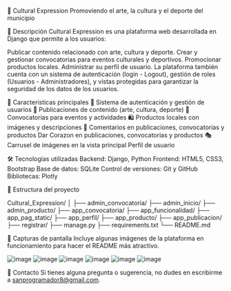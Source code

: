 🎨 Cultural Expression
Promoviendo el arte, la cultura y el deporte del municipio

📖 Descripción
Cultural Expression es una plataforma web desarrollada en Django que permite a los usuarios:

Publicar contenido relacionado con arte, cultura y deporte.
Crear y gestionar convocatorias para eventos culturales y deportivos.
Promocionar productos locales.
Administrar su perfil de usuario.
La plataforma también cuenta con un sistema de autenticación (login - Logout), gestión de roles (Usuarios - Administradores), y vistas protegidas para garantizar la seguridad de los datos de los usuarios.

🚀 Características principales
🔐 Sistema de autenticación y gestión de usuarios
📝 Publicaciones de contenido (arte, cultura, deporte)
📢 Convocatorias para eventos y actividades
🛍 Productos locales con imágenes y descripciones
🌟 Comentarios en publicaciones, convocatorias y productos
   Dar Corazon en publicaciones, convocatorias y productos
🎭 Carrusel de imágenes en la vista principal
    Perfil de usuario
    
🛠 Tecnologías utilizadas
Backend: Django, Python
Frontend: HTML5, CSS3, Bootstrap
Base de datos: SQLite
Control de versiones: Git y GitHub
Bibliotecas: Plotly

📂 Estructura del proyecto

Cultural_Expression/
│
├── admin_convocatoria/
├── admin_inicio/
├── admin_producto/
├── app_convocatoria/
├── app_funcionalidad/
├── app_pag_static/
├── app_perfil/
├── app_producto/
├── app_publicacion/
├── registrar/
├── manage.py
├── requirements.txt
└── README.md

📸 Capturas de pantalla
Incluye algunas imágenes de la plataforma en funcionamiento para hacer el README más atractivo.

![image](https://github.com/user-attachments/assets/a2b86e59-dd98-4118-8246-ce255a62281e)
![image](https://github.com/user-attachments/assets/2d6caac8-e009-413d-8b9d-40fbd2e517db)
![image](https://github.com/user-attachments/assets/5d495f49-53d0-4d99-885d-a6e187b65a96)
![image](https://github.com/user-attachments/assets/937a9845-271f-4530-85d7-478ed54d23e8)
![image](https://github.com/user-attachments/assets/6a503bd3-74a3-42ab-8131-5132927ac253)
![image](https://github.com/user-attachments/assets/5181c95f-ed2e-4c81-a685-7bba4318fcf8)

📧 Contacto
Si tienes alguna pregunta o sugerencia, no dudes en escribirme a sanprogramador8@gmail.com.



